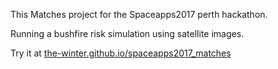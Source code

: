 This Matches project for the Spaceapps2017 perth hackathon.

Running a bushfire risk simulation using satellite images.

Try it at [the-winter.github.io/spaceapps2017_matches](https://the-winter.github.io/spaceapps2017_matches)
